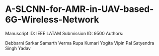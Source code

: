 # A-SLCNN-for-AMR-in-UAV-based-6G-Wireless-Network
Manuscript ID: IEEE LATAM Submission ID: 9500 Authors:

Debbarni Sarkar
Samarth Verma 
Rupa Kumari 
Yogita
Vipin Pal
Satyendra Singh Yadav
